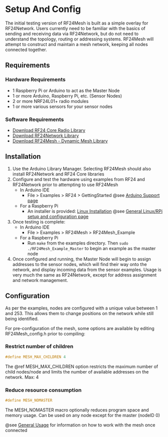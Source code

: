 # Setup And Config

The initial testing version of RF24Mesh is built as a simple overlay for RF24Network. Users
currently need to be familiar with the basics of sending and receiving data via
RF24Network, but do not need to understand the topology, routing or addressing systems.
RF24Mesh will attempt to construct and maintain a mesh network, keeping all nodes
connected together.

## Requirements

### Hardware Requirements

- 1 Raspberry Pi or Arduino to act as the Master Node
- 1 or more Arduino, Raspberry Pi, etc. (Sensor Nodes)
- 2 or more NRF24L01+ radio modules
- 1 or more various sensors for your sensor nodes

### Software Requirements

- [Download RF24 Core Radio Library](https://github.com/TMRh20/RF24/archive/master.zip)
- [Download RF24Network Library](https://github.com/TMRh20/RF24Network/archive/master.zip)
- [Download RF24Mesh - Dynamic Mesh Library](https://github.com/TMRh20/RF24Mesh/archive/master.zip)

## Installation

1. Use the Arduino Library Manager. Selecting RF24Mesh should also install RF24Network and RF24 Core libraries
2. Configure and test the hardware using examples from RF24 and RF24Network prior to attempting to use RF24Mesh
   - In Arduino IDE
      - File > Examples > RF24 > GettingStarted
        @see [Arduino Support page](http://nRF24.github.io/RF24/md_docs_arduino.html)
   - For a Raspberry Pi
      - An installer is provided: [Linux Installation](http://nRF24.github.io/RF24/md_docs_linux_install.html)
        @see [General Linux/RPi setup and configuration page](http://nRF24.github.io/RF24/md_docs_rpi_general.html)
3. Once testing is complete:
   - In Arduino IDE
      - File > Examples > RF24Mesh > RF24Mesh_Example
   - For a Raspberry Pi
      - Run `make` from the examples directory. Then `sudo ./RF24Mesh_Example_Master` to begin an example as the master node
4. Once configured and running, the Master Node will begin to assign addresses to the sensor nodes, which will find their way onto the network, and
   display incoming data from the sensor examples. Usage is very much the same as RF24Network, except for address assignment and network management.

## Configuration

As per the examples, nodes are configured with a unique value between 1 and 253. This allows
them to change positions on the network while still being identified.

For pre-configuration of the mesh, some options are available by editing RF24Mesh_config.h
prior to compiling:

### Restrict number of children

```cpp
#define MESH_MAX_CHILDREN 4
```

The @ref MESH_MAX_CHILDREN option restricts the maximum number of child nodes/node and limits the number of available addresses on the network. Max: 4

### Reduce resource consumption

```cpp
#define MESH_NOMASTER
```

The MESH_NOMASTER macro optionally reduces program space and memory usage. Can be used on any node except for the master (nodeID 0)

@see [General Usage](md_docs_general_usage.html) for information on how to work with the mesh once connected
